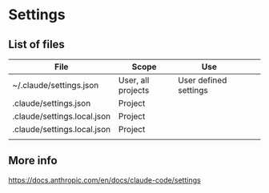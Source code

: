 # Settings

## List of files

| File                        | Scope              | Use                   |   |   |
|-----------------------------|--------------------|-----------------------|---|---|
| ~/.claude/settings.json     | User, all projects | User defined settings |   |   |
| .claude/settings.json       | Project            |                       |   |   |
| .claude/settings.local.json | Project            |                       |   |   |
| .claude/settings.local.json | Project            |                       |   |   |
|                             |                    |                       |   |   |

## More info

<https://docs.anthropic.com/en/docs/claude-code/settings>
